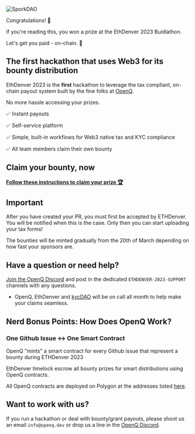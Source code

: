![SporkDAO](https://uploads-ssl.webflow.com/636c2fd57def6f9c4bf33a90/638e491bdca18a766798d5c6_ETH_main_ethdenver2023%2Bcopy%201-p-1600.png)

Congratulations! 🎉

If you're reading this, you won a prize at the EthDenver 2023 Buidlathon.

Let's get you paid - on-chain. 💸

## The first hackathon that uses Web3 for its bounty distribution
EthDenver 2023 is the **first** hackathon to leverage the tax compliant, on-chain payout system built by the fine folks at [OpenQ](https://openq.dev).

No more hassle accessing your prizes.

✅ Instant payouts

✅ Self-service platform

✅ Simple, built-in workflows for Web3 native tax and KYC compliance

✅ All team members claim their own bounty

## Claim your bounty, now

**[Follow these instructions to claim your prize 🏆](https://docs.openq.dev/hackathon-winner/project-submission)**

## Important

After you have created your PR, you must first be accepted by ETHDenver. You will be notified when this is the case. Only then you can start uploading your tax forms!

The bounties will be minted gradually from the 20th of March depending on how fast your sponsors are.

## Have a question or need help?

[Join the OpenQ Discord](https://discord.com/invite/puQVqEvVXn) and post in the dedicated `ETHDENVER-2023-SUPPORT` channels with any questions.

- OpenQ, EthDenver and [kycDAO](https://kycdao.xyz/) will be on call all month to help make your claims seamless.

## Nerd Bonus Points: How Does OpenQ Work?

### One Github Issue <-> One Smart Contract

OpenQ "mints" a smart contract for every  Github issue that represent a bounty during ETHDenver 2023

EthDenver timelock escrow all bounty prizes for smart distributions using OpenQ contracts.

All OpenQ contracts are deployed on Polygon at the addresses listed [here](https://docs.openq.dev/reference/contract-addresses).

## Want to work with us?

If you run a hackathon or deal with bounty/grant payouts, please shoot us an email `info@openq.dev` or drop us a line in the [OpenQ Discord](https://discord.com/invite/puQVqEvVXn).
